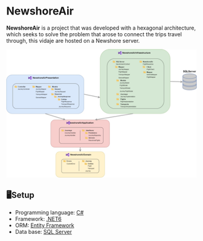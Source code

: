 # NewshoreAir

**NewshoreAir** is a project that was developed with a hexagonal architecture, which seeks to solve the problem that arose to connect the trips travel through, this vidaje are hosted on a Newshore server.

![server architecture](./Docs/Arquitectura.jpg)

## 🖥️Setup
- Programming language: [C#](https://learn.microsoft.com/es-es/dotnet/csharp/)
- Framework: [.NET6](https://learn.microsoft.com/en-us/dotnet/?WT.mc_id=dotnet-35129-website)
- ORM: [Entity Framework](https://learn.microsoft.com/en-us/ef/)
- Data base: [SQL Server](https://www.microsoft.com/es-es/sql-server/sql-server-downloads)
